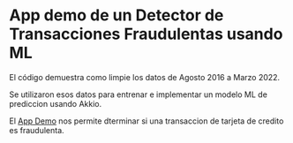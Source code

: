 # App demo de un Detector de Transacciones Fraudulentas usando ML

El código demuestra como limpie los datos de Agosto 2016 a Marzo 2022. 

Se utilizaron esos datos para entrenar e implementar un modelo ML de prediccion usando Akkio. 

El [App Demo]( https://app.akkio.com/deployments/ICLhTLEMiwru2TKtQ7Gn ) nos permite dterminar si una transaccion de tarjeta de credito es fraudulenta.
